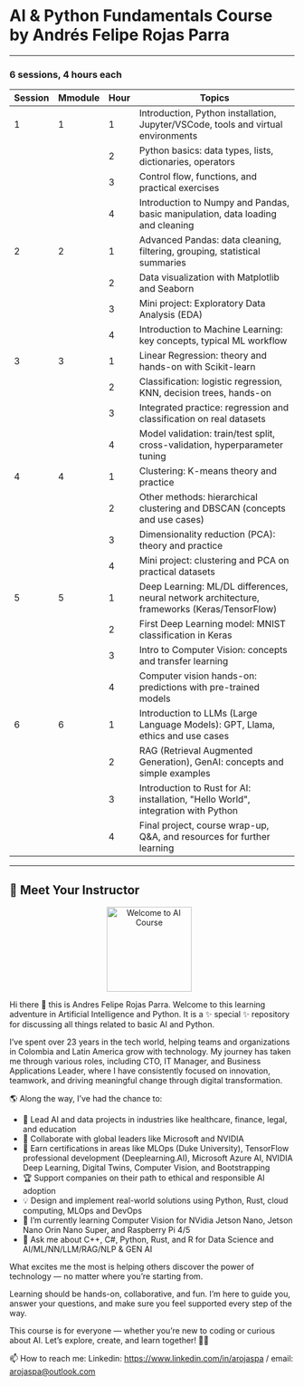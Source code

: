 # AI & Python Fundamentals Course by Andrés Felipe Rojas Parra

---

### 6 sessions, 4 hours each

| Session | Mmodule    | Hour | Topics                                                                                               |
|---------|------------|------|------------------------------------------------------------------------------------------------------|
| 1       | 1          | 1    | Introduction, Python installation, Jupyter/VSCode, tools and virtual environments                    |
|         |            | 2    | Python basics: data types, lists, dictionaries, operators                                            |
|         |            | 3    | Control flow, functions, and practical exercises                                                     |
|         |            | 4    | Introduction to Numpy and Pandas, basic manipulation, data loading and cleaning                      |
| 2       | 2          | 1    | Advanced Pandas: data cleaning, filtering, grouping, statistical summaries                           |
|         |            | 2    | Data visualization with Matplotlib and Seaborn                                                       |
|         |            | 3    | Mini project: Exploratory Data Analysis (EDA)                                                        |
|         |            | 4    | Introduction to Machine Learning: key concepts, typical ML workflow                                  |
| 3       | 3          | 1    | Linear Regression: theory and hands-on with Scikit-learn                                             |
|         |            | 2    | Classification: logistic regression, KNN, decision trees, hands-on                                   |
|         |            | 3    | Integrated practice: regression and classification on real datasets                                  |
|         |            | 4    | Model validation: train/test split, cross-validation, hyperparameter tuning                          |
| 4       | 4          | 1    | Clustering: K-means theory and practice                                                             |
|         |            | 2    | Other methods: hierarchical clustering and DBSCAN (concepts and use cases)                           |
|         |            | 3    | Dimensionality reduction (PCA): theory and practice                                                  |
|         |            | 4    | Mini project: clustering and PCA on practical datasets                                               |
| 5       | 5          | 1    | Deep Learning: ML/DL differences, neural network architecture, frameworks (Keras/TensorFlow)         |
|         |            | 2    | First Deep Learning model: MNIST classification in Keras                                             |
|         |            | 3    | Intro to Computer Vision: concepts and transfer learning                                             |
|         |            | 4    | Computer vision hands-on: predictions with pre-trained models                                        |
| 6       | 6          | 1    | Introduction to LLMs (Large Language Models): GPT, Llama, ethics and use cases                       |
|         |            | 2    | RAG (Retrieval Augmented Generation), GenAI: concepts and simple examples                            |
|         |            | 3    | Introduction to Rust for AI: installation, "Hello World", integration with Python                     |
|         |            | 4    | Final project, course wrap-up, Q&A, and resources for further learning                               |

---
## 👋 Meet Your Instructor

<p align="center">
  <img src="https://avatars.githubusercontent.com/u/78565472?s=400&u=954d8759e9c21163d0e10e069aa12417b6e8cd96&v=4" alt="Welcome to AI Course" width="150" height="150" style="vertical-align: middle; margin-right: 10px;">
</p>

Hi there 👋 this is Andres Felipe Rojas Parra. Welcome to this learning adventure in Artificial Intelligence and Python. It is a ✨ special ✨ repository for discussing all things related to basic AI and Python.

I’ve spent over 23 years in the tech world, helping teams and organizations in Colombia and Latin America grow with technology. My journey has taken me through various roles, including CTO, IT Manager, and Business Applications Leader, where I have consistently focused on innovation, teamwork, and driving meaningful change through digital transformation.

🌎 Along the way, I’ve had the chance to:
- 🚀 Lead AI and data projects in industries like healthcare, finance, legal, and education
- 🤝 Collaborate with global leaders like Microsoft and NVIDIA
- 📜 Earn certifications in areas like MLOps (Duke University), TensorFlow professional development (Deeplearning.AI), Microsoft Azure AI, NVIDIA Deep Learning, Digital Twins, Computer Vision, and Bootstrapping
- 🏆 Support companies on their path to ethical and responsible AI adoption  
- 💡 Design and implement real-world solutions using Python, Rust, cloud computing, MLOps and DevOps
- 🌱 I’m currently learning Computer Vision for NVidia Jetson Nano, Jetson Nano Orin Nano Super, and Raspberry Pi 4/5
- 💬 Ask me about C++, C#, Python, Rust, and R for Data Science and AI/ML/NN/LLM/RAG/NLP & GEN AI

What excites me the most is helping others discover the power of technology — no matter where you’re starting from.  


Learning should be hands-on, collaborative, and fun. I’m here to guide you, answer your questions, and make sure you feel supported every step of the way.

This course is for everyone — whether you’re new to coding or curious about AI. Let’s explore, create, and learn together! 🌱✨


📫 How to reach me: Linkedin: https://www.linkedin.com/in/arojaspa / email: arojaspa@outlook.com
